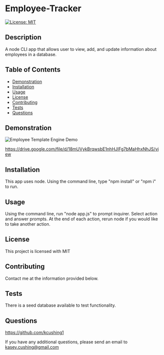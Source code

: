 # Employee-Tracker

[![License: MIT](https://img.shields.io/badge/License-MIT-yellow.svg)](https://opensource.org/licenses/MIT)

## Description

A node CLI app that allows user to view, add, and update information about employees in a database.

## Table of Contents

- [Demonstration](#demonstration)
- [Installation](#installation)
- [Usage](#usage)
- [License](#license)
- [Contributing](#contributing)
- [Tests](#tests)
- [Questions](#questions)

## Demonstration

![Employee Template Engine Demo](./assets/Employee-Tracker-Demo.gif)

https://drive.google.com/file/d/18mUVykBrqwsbE1nhHJlFg7bMaHhxNhJS/view

## Installation

This app uses node. Using the command line, type "npm install" or "npm i" to run.

## Usage

Using the command line, run "node app.js" to prompt inquirer. Select action and answer prompts. At the end of each action, rerun node if you would like to take another action.

## License

This project is licensed with MIT

## Contributing

Contact me at the information provided below.

## Tests

There is a seed database available to test functionality.

## Questions

https://github.com/kcushing1

If you have any additional questions, please send an email to kasey.cushing@gmail.com
